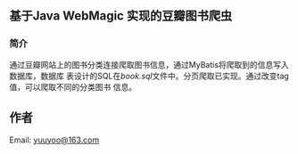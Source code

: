 ## 基于Java WebMagic 实现的豆瓣图书爬虫

### 简介
通过豆瓣网站上的图书分类连接爬取图书信息，通过MyBatis将爬取到的信息写入数据库，数据库
表设计的SQL在*book.sql*文件中。分页爬取已实现。通过改变tag值，可以爬取不同的分类图书
信息。

## 作者
Email: yuuyoo@163.com